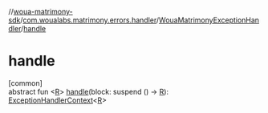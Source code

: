 //[woua-matrimony-sdk](../../../index.md)/[com.woualabs.matrimony.errors.handler](../index.md)/[WouaMatrimonyExceptionHandler](index.md)/[handle](handle.md)

# handle

[common]\
abstract fun <[R](handle.md)> [handle](handle.md)(block: suspend () -> [R](handle.md)): [ExceptionHandlerContext](../-exception-handler-context/index.md)<[R](handle.md)>
